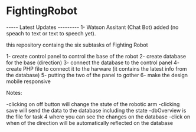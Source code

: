 # FightingRobot

----- Latest Updates ---------
1- Watson Assitant (Chat Bot) added (no speach to text or text to speech yet). 

this repository containg the six subtasks of Fighting Robot 

1- create control panel to control the base of the robot 
2- create database for the base (direction)
3- connect the database to the control panel
4- create PHP file to connect it to the harware (it contains the latest info from the database)
5- putting the two of the panel to gother
6- make the design mobile responsive 

Notes:

-clicking on off button will change the stute of the robotic arm
-clicking save will send the data to the database including the state 
-dbOverview is the file for task 4 where you can see the changes on the database
-click on when of the direction will be automatically reflected on the database


